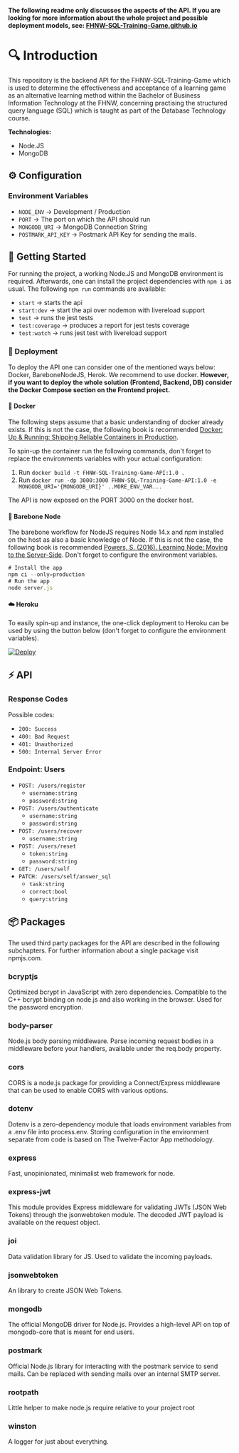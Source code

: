**The following readme only discusses the aspects of the API. If you are looking for more information about the whole project and possible deployment models, see: [FHNW-SQL-Training-Game.github.io](https://gitlab.fhnw.ch/elzbieta.pustulka/FHNW-SQL-Training-Game.github.io)**

# 🔍 Introduction
This repository is the backend API for the FHNW-SQL-Training-Game which is used to determine the effectiveness and acceptance of a learning game as an alternative learning method within the Bachelor of Business Information Technology at the FHNW, concerning practising the structured query language (SQL) which is taught as part of the Database Technology course.

**Technologies:**
- Node.JS
- MongoDB

## ⚙️ Configuration
### Environment Variables
* `NODE_ENV` -> Development / Production
* `PORT` -> The port on which the API should run
* `MONGODB_URI` -> MongoDB Connection String
* `POSTMARK_API_KEY` -> Postmark API Key for sending the mails.

## 💾 Getting Started
For running the project, a working Node.JS and MongoDB environment is required. Afterwards, one can install the project dependencies with `npm i` as usual.
The following `npm run` commands are available:
- `start` -> starts the api
- `start:dev` -> start the api over nodemon with livereload support
- `test` -> runs the jest tests
- `test:coverage` -> produces a report for jest tests coverage
- `test:watch` -> runs jest test with livereload support

### 🔮 Deployment
To deploy the API one can consider one of the mentioned ways below: Docker, BareboneNodeJS, Herok. We recommend to use docker.
**However, if you want to deploy the whole solution (Frontend, Backend, DB) consider the Docker Compose section on the Frontend project.**

#### 🐋 Docker
The following steps assume that a basic understanding of docker already exists. If this is not the case, the following book is recommended [Docker: Up & Running: Shipping Reliable Containers in Production](https://www.oreilly.com/library/view/docker-up/9781492036722/).

To spin-up the container run the following commands, don't forget to replace the environments variables with your actual configuration:

1. Run `docker build -t FHNW-SQL-Training-Game-API:1.0 .`
2. Run `docker run -dp 3000:3000 FHNW-SQL-Training-Game-API:1.0 -e MONGODB_URI='{MONGODB_URI}' ..MORE_ENV_VAR...`

The API is now exposed on the PORT 3000 on the docker host.

#### 👣 Barebone Node
The barebone workflow for NodeJS requires Node 14.x and npm installed on the host as also a basic knowledge of Node. If this is not the case, the following book is recommended [Powers, S. (2016). Learning Node: Moving to the Server-Side](https://www.oreilly.com/library/view/learning-node-2nd/9781491943113/). Don't forget to configure the environment variables.

```js
# Install the app
npm ci --only=production
# Run the app
node server.js
```

#### ☁️ Heroku
To easily spin-up and instance, the one-click deployment to Heroku can be used by using the button below (don't forget to configure the environment variables).

[![Deploy](https://www.herokucdn.com/deploy/button.svg)](https://heroku.com/deploy?template=https://github.com/FHNW-SQL-Training-Game/FHNW-SQL-Training-Game-API)

## ⚡ API

### Response Codes
Possible codes: 
* `200: Success`
* `400: Bad Request`
* `401: Unauthorized`
* `500: Internal Server Error`


### Endpoint: Users
* `POST: /users/register`
  * `username:string`
  * `password:string`
* `POST: /users/authenticate`
  * `username:string`
  * `password:string`
* `POST: /users/recover`
  * `username:string`
* `POST: /users/reset`
  * `token:string`
  * `password:string`
* `GET: /users/self`
* `PATCH: /users/self/answer_sql`
  * `task:string`
  * `correct:bool`
  * `query:string`



## 📦 Packages
The used third party packages for the API are described in the following subchapters. For further information about a single package visit npmjs.com.

### bcryptjs
Optimized bcrypt in JavaScript with zero dependencies. Compatible to the C++ bcrypt binding on node.js and also working in the browser.
Used for the password encryption.

### body-parser
Node.js body parsing middleware.
Parse incoming request bodies in a middleware before your handlers, available under the req.body property.

### cors
CORS is a node.js package for providing a Connect/Express middleware that can be used to enable CORS with various options.

### dotenv
Dotenv is a zero-dependency module that loads environment variables from a .env file into process.env. Storing configuration in the environment separate from code is based on The Twelve-Factor App methodology.

### express
Fast, unopinionated, minimalist web framework for node.

### express-jwt
This module provides Express middleware for validating JWTs (JSON Web Tokens) through the jsonwebtoken module. The decoded JWT payload is available on the request object.

### joi
Data validation library for JS. Used to validate the incoming payloads.

### jsonwebtoken
An library to create JSON Web Tokens.

### mongodb
The official MongoDB driver for Node.js. Provides a high-level API on top of mongodb-core that is meant for end users.

### postmark
Official Node.js library for interacting with the postmark service to send mails. Can be replaced with sending mails over an internal SMTP server.

### rootpath
Little helper to make node.js require relative to your project root

### winston
A logger for just about everything.
